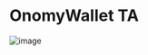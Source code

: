 # OnomyWallet TA

![image](https://user-images.githubusercontent.com/26415925/129566868-474ae426-e845-43ed-946b-648d1b2bc1a2.png)
